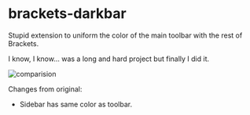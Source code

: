 brackets-darkbar
================

Stupid extension to uniform the color of the main toolbar with the rest of Brackets.  

I know, I know... was a long and hard project but finally I did it.


![comparision](http://i.imgur.com/BrOhYCb.jpg)

Changes from original:
- Sidebar has same color as toolbar.

